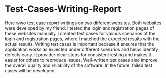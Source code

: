 # Test-Cases-Writing-Report
Here wwo test case report writings on two different websites. Both websites were developed by my friend. I tested the login and registration pages of these websites manually. I created test cases for various scenarios of the login and registration pages, where I matched the expected results with the actual results. Writing test cases is important because it ensures that the application works as expected under different scenarios and helps identify defects early. It provides clear steps for consistent testing and makes it easier for others to reproduce issues. Well-written test cases also improve the overall quality and reliability of the software. In the future, failed test cases will be developed.
